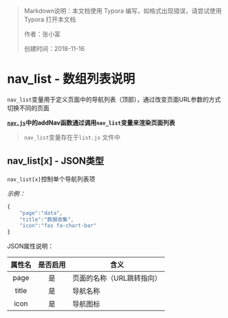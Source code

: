 > Markdown说明：本文档使用 Typora 编写，如格式出现错误，请尝试使用 Typora 打开本文档
>
> 作者：张小富
>
> 创建时间：2018-11-16

# nav_list - 数组列表说明

`nav_list`变量用于定义页面中的导航列表（顶部），通过改变页面URL参数的方式切换不同的页面



**<u>`nav.js`</u>中的addNav函数通过调用`nav_list`变量来渲染页面列表**



> `nav_list`变量存在于`list.js` 文件中

## nav_list[x] - JSON类型

`nav_list[x]`控制单个导航列表项

*示例：*

```javascript
{
    "page":"data",
    "title":"数据收集",
    "icon":"fas fa-chart-bar"
}
```

JSON属性说明：

| 属性名 | 是否启用 | 含义                      |
| :----: | :------: | ------------------------- |
|  page  |    是    | 页面的名称（URL跳转指向） |
| title  |    是    | 导航名称                  |
|  icon  |    是    | 导航图标                  |
